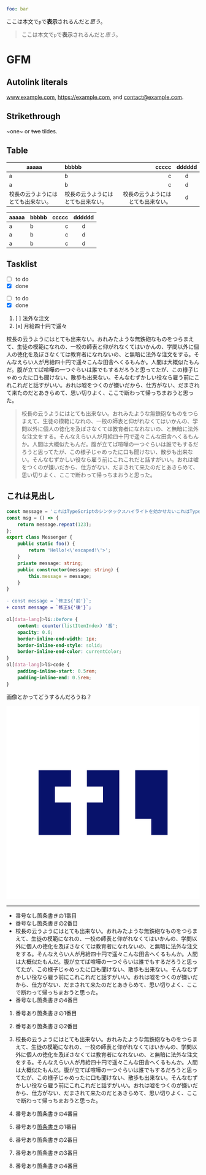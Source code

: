 ```yaml
foo: bar
```

ここは本文で`p`で**表示**されるんだと*思う*。

> ここは本文で`p`で**表示**されるんだと*思う*。

# GFM

## Autolink literals

www.example.com, https://example.com, and contact@example.com.

## Strikethrough

~one~ or ~~two~~ tildes.

## Table

| aaaaa | bbbbb | ccccc | dddddd |
| - | :- | -: | :-: |
| a | b  |  c |  d  |
| a | b  |  c |  d  |
| 校長の云うようにはとても出来ない。 | 校長の云うようにはとても出来ない。 | 校長の云うようにはとても出来ない。 |  d  |

| aaaaa | bbbbb | ccccc | dddddd |
| - | :- | -: | :-: |
| a | b  |  c |  d  |
| a | b  |  c |  d  |
| a | b  |  c |  d  |

## Tasklist

* [ ] to do
* [x] done

- [ ] to do
- [x] done

1. [ ] 法外な注文
1. [x] 月給四十円で遥々

校長の云うようにはとても出来ない。おれみたような無鉄砲なものをつらまえて、生徒の模範になれの、一校の師表と仰がれなくてはいかんの、学問以外に個人の徳化を及ぼさなくては教育者になれないの、と無暗に法外な注文をする。そんなえらい人が月給四十円で遥々こんな田舎へくるもんか。人間は大概似たもんだ。腹が立てば喧嘩の一つぐらいは誰でもするだろうと思ってたが、この様子じゃめったに口も聞けない、散歩も出来ない。そんなむずかしい役なら雇う前にこれこれだと話すがいい。おれは嘘をつくのが嫌いだから、仕方がない、だまされて来たのだとあきらめて、思い切りよく、ここで断わって帰っちまおうと思った。

> 校長の云うようにはとても出来ない。おれみたような無鉄砲なものをつらまえて、生徒の模範になれの、一校の師表と仰がれなくてはいかんの、学問以外に個人の徳化を及ぼさなくては教育者になれないの、と無暗に法外な注文をする。そんなえらい人が月給四十円で遥々こんな田舎へくるもんか。人間は大概似たもんだ。腹が立てば喧嘩の一つぐらいは誰でもするだろうと思ってたが、この様子じゃめったに口も聞けない、散歩も出来ない。そんなむずかしい役なら雇う前にこれこれだと話すがいい。おれは嘘をつくのが嫌いだから、仕方がない、だまされて来たのだとあきらめて、思い切りよく、ここで断わって帰っちまおうと思った。

## これは見出し

```typescript
const message = 'これはTypeScriptのシンタックスハイライトを効かせたいこれはTypeScriptのシンタックスハイライトを効かせたい';
const msg = () => {
    return message.repeat(123);
};
export class Messenger {
    public static foo() {
        return 'Hello!<\'escaped!\'>';
    }
    private message: string;
    public constructor(message: string) {
        this.message = message;
    }
}
```

```diff
- const message = `修正${'前'}`;
+ const message = `修正${'後'}`;
```

```css
ol[data-lang]>li::before {
    content: counter(listItemIndex) '番';
    opacity: 0.6;
    border-inline-end-width: 1px;
    border-inline-end-style: solid;
    border-inline-end-color: currentColor;
}
ol[data-lang]>li>code {
    padding-inline-start: 0.5rem;
    padding-inline-end: 0.5rem;
}
```

画像とかってどうするんだろうね？

![画像](./logo-blue.png)

-------------

- 番号なし箇条書きの1番目
- 番号なし箇条書きの2番目
- 校長の云うようにはとても出来ない。おれみたような無鉄砲なものをつらまえて、生徒の模範になれの、一校の師表と仰がれなくてはいかんの、学問以外に個人の徳化を及ぼさなくては教育者になれないの、と無暗に法外な注文をする。そんなえらい人が月給四十円で遥々こんな田舎へくるもんか。人間は大概似たもんだ。腹が立てば喧嘩の一つぐらいは誰でもするだろうと思ってたが、この様子じゃめったに口も聞けない、散歩も出来ない。そんなむずかしい役なら雇う前にこれこれだと話すがいい。おれは嘘をつくのが嫌いだから、仕方がない、だまされて来たのだとあきらめて、思い切りよく、ここで断わって帰っちまおうと思った。
- 番号なし箇条書きの4番目

1. 番号あり箇条書きの1番目
1. 番号あり箇条書きの2番目
1. 校長の云うようにはとても出来ない。おれみたような無鉄砲なものをつらまえて、生徒の模範になれの、一校の師表と仰がれなくてはいかんの、学問以外に個人の徳化を及ぼさなくては教育者になれないの、と無暗に法外な注文をする。そんなえらい人が月給四十円で遥々こんな田舎へくるもんか。人間は大概似たもんだ。腹が立てば喧嘩の一つぐらいは誰でもするだろうと思ってたが、この様子じゃめったに口も聞けない、散歩も出来ない。そんなむずかしい役なら雇う前にこれこれだと話すがいい。おれは嘘をつくのが嫌いだから、仕方がない、だまされて来たのだとあきらめて、思い切りよく、ここで断わって帰っちまおうと思った。
1. 番号あり箇条書きの4番目

1. 番号あり[箇条書き]の1番目
1. 番号あり箇条書きの2番目
1. 番号あり箇条書きの3番目
1. 番号あり箇条書きの4番目

[箇条書き]: https://example.com/
